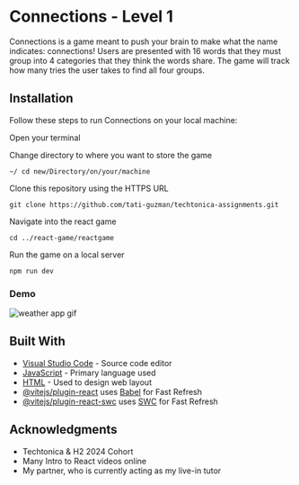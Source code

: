 # Connections - Level 1

Connections is a game meant to push your brain to make what the name indicates: connections! Users are presented with 16 words that they must group into 4 categories that they think the words share. The game will track how many tries the user takes to find all four groups.

## Installation

Follow these steps to run Connections on your local machine:

Open your terminal

Change directory to where you want to store the game

```
~/ cd new/Directory/on/your/machine
```

Clone this repository using the HTTPS URL

```
git clone https://github.com/tati-guzman/techtonica-assignments.git
```

Navigate into the react game

```
cd ../react-game/reactgame
```

Run the game on a local server

```
npm run dev
```

### Demo

![weather app gif](reactgame/react-game.gif)


## Built With

* [Visual Studio Code](https://code.visualstudio.com/) - Source code editor
* [JavaScript](https://www.javascript.com/) - Primary language used
* [HTML](https://html.com/) - Used to design web layout
* [@vitejs/plugin-react](https://github.com/vitejs/vite-plugin-react/blob/main/packages/plugin-react/README.md) uses [Babel](https://babeljs.io/) for Fast Refresh
* [@vitejs/plugin-react-swc](https://github.com/vitejs/vite-plugin-react-swc) uses [SWC](https://swc.rs/) for Fast Refresh

## Acknowledgments

* Techtonica & H2 2024 Cohort
* Many Intro to React videos online
* My partner, who is currently acting as my live-in tutor